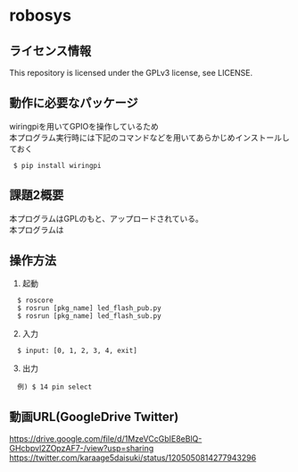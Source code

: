 # robosys

## ライセンス情報
This repository is licensed under the GPLv3 license, see LICENSE.

## 動作に必要なパッケージ
wiringpiを用いてGPIOを操作しているため
<br>本プログラム実行時には下記のコマンドなどを用いてあらかじめインストールしておく<br>
   ```
    $ pip install wiringpi
   ```

## 課題2概要
本プログラムはGPLのもと、アップロードされている。
<br>本プログラムは 

## 操作方法
  1. 起動<br>
  ```
    $ roscore  
    $ rosrun [pkg_name] led_flash_pub.py  
    $ rosrun [pkg_name] led_flash_sub.py
  ```
  
  2. 入力<br>
  ```
    $ input: [0, 1, 2, 3, 4, exit]
  ```
  
  3. 出力<br>
  ```
    例) $ 14 pin select 
  ```
  
## 動画URL(GoogleDrive Twitter)
https://drive.google.com/file/d/1MzeVCcGbIE8eBlQ-GHcbpvl2ZOpzAF7-/view?usp=sharing
https://twitter.com/karaage5daisuki/status/1205050814277943296
